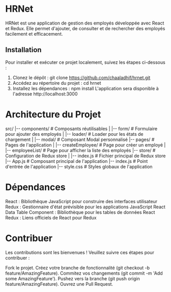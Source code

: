 # HRNet

HRNet est une application de gestion des employés développée avec React et Redux. Elle permet d'ajouter, de consulter et de rechercher des employés facilement et efficacement.

## Installation

Pour installer et exécuter ce projet localement, suivez les étapes ci-dessous :

1. Clonez le dépôt : git clone https://github.com/chaaladhif/hrnet.git
2. Accédez au répertoire du projet : cd hrnet
3. Installez les dépendances : npm install
   L'application sera disponible à l'adresse http://localhost:3000

# Architecture du Projet

src/
|-- components/ # Composants réutilisables
| |-- form/ # Formulaire pour ajouter des employés
| |-- loader/ # Loader pour les états de chargement
| |-- modal/ # Composant Modal personnalisé
|-- pages/ # Pages de l'application
| |-- createEmployee/ # Page pour créer un employé
| |-- employeeList/ # Page pour afficher la liste des employés
|-- store/ # Configuration de Redux store
| |-- index.js # Fichier principal de Redux store
|-- App.js # Composant principal de l'application
|-- index.js # Point d'entrée de l'application
|-- style.css # Styles globaux de l'application

# Dépendances

React : Bibliothèque JavaScript pour construire des interfaces utilisateur
Redux : Gestionnaire d'état prévisible pour les applications JavaScript
React Data Table Component : Bibliothèque pour les tables de données
React Redux : Liens officiels de React pour Redux

# Contribuer

Les contributions sont les bienvenues ! Veuillez suivre ces étapes pour contribuer :

Fork le projet.
Créez votre branche de fonctionnalité (git checkout -b feature/AmazingFeature).
Commitez vos changements (git commit -m 'Add some AmazingFeature').
Pushez vers la branche (git push origin feature/AmazingFeature).
Ouvrez une Pull Request.
